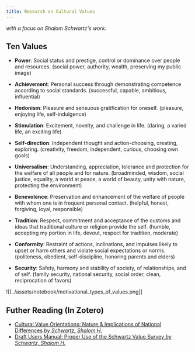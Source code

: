 ```yaml
---
title: Research on Cultural Values
---
```

_with a focus on Shalom Schwartz's work._

## Ten Values

* **Power**: Social status and prestige, control or dominance over
  people and resources.  (social power, authority, wealth,
  preserving my public image)

* **Achievement**: Personal success through demonstrating
  competence according to social standards. (successful, capable,
  ambitious, influential)

* **Hedonism**: Pleasure and sensuous gratification for oneself.
  (pleasure, enjoying life, self-indulgence)

* **Stimulation**: Excitement, novelty, and challenge in life.
  (daring, a varied life, an exciting life)

* **Self-direction**: Independent thought and action-choosing,
  creating, exploring.  (creativity, freedom, independent, curious,
  choosing own goals)

* **Universalism**: Understanding, appreciation, tolerance and
  protection for the welfare of all people and for nature.
  (broadminded, wisdom, social justice, equality, a world at peace,
  a world of beauty, unity with nature, protecting the environment)

* **Benevolence**: Preservation and enhancement of the welfare of
  people with whom one is in frequent personal contact. (helpful,
  honest, forgiving, loyal, responsible)

* **Tradition**: Respect, commitment and acceptance of the customs
  and ideas that traditional culture or religion provide the self.
  (humble, accepting my portion in life, devout, respect for
  tradition, moderate)

* **Conformity**: Restraint of actions, inclinations, and impulses
  likely to upset or harm others and violate social expectations or
  norms.  (politeness, obedient, self-discipline, honoring parents
  and elders)

* **Security**: Safety, harmony and stability of society, of
  relationships, and of self. (family security, national security,
  social order, clean, reciprocation of favors)

![[../assets/notebook/motivational_types_of_values.png]]

## Futher Reading (In Zotero)

* [Cultural Value Orientations: Nature & Implications of National Differences _by Schwartz, Shalom H._](https://www.zotero.org/groups/1488090/life-itself/collections/F74GMKPG/items/GB3L7TVF/collection)
* [Draft Users Manual: Proper Use of the Schwartz Value Survey _by Schwartz, Shalom H._](https://www.zotero.org/groups/1488090/life-itself/collections/F74GMKPG/items/YL9C5UIE/collection)
